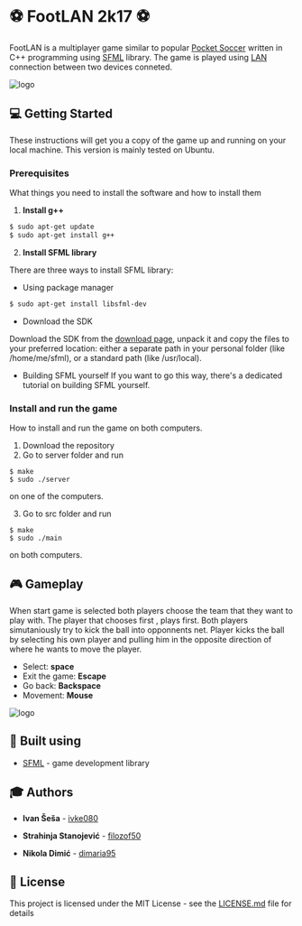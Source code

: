 # :soccer: FootLAN 2k17 :soccer:
FootLAN is a multiplayer game similar to popular [Pocket Soccer](https://play.google.com/store/apps/details?id=com.rastergrid.game.pocketsoccer&hl=sr) written in C++ programming using [SFML](https://www.sfml-dev.org/) library. The game is played using [LAN](https://en.wikipedia.org/wiki/Local_area_network) connection between two devices conneted.

![logo](https://github.com/MATF-RS17/RS11-footlan2k17/blob/master/screenshots/logo2.jpg)

## :computer: Getting Started

These instructions will get you a copy of the game up and running on your local machine. This version is mainly tested on Ubuntu.

### Prerequisites

What things you need to install the software and how to install them

1. **Install g++**

```sh
$ sudo apt-get update
$ sudo apt-get install g++
```

2. **Install SFML library**

There are three ways to install SFML library:

* Using package manager

```sh
$ sudo apt-get install libsfml-dev
```
* Download the SDK

Download the SDK from the [download page](https://www.sfml-dev.org/download.php), unpack it and copy the files to your preferred location: either a separate path in your personal folder (like /home/me/sfml), or a standard path (like /usr/local). 

* Building SFML yourself
If you want to go this way, there's a dedicated tutorial on building SFML yourself. 


### Install and run the game

How to install and run the game on both computers.

1. Download the repository
2. Go to server folder and run
```
$ make
$ sudo ./server
```
on one of the computers.

3. Go to src folder and run
```
$ make
$ sudo ./main
```
on both computers.

## :video_game: Gameplay

When start game is selected both players choose the team that they want to play with.
The player that chooses first , plays first. Both players simutaniously try to kick the ball into opponnents net.
Player kicks the ball by selecting his own player and pulling him in the opposite direction of where he wants to move the player.

* Select:  **space** 
* Exit the game: **Escape**
* Go back:  **Backspace** 
* Movement: **Mouse** 

![logo](https://github.com/MATF-RS17/RS11-footlan2k17/blob/master/screenshots/gameplay.png)

## :wrench: Built using
* [SFML](https://www.sfml-dev.org/) - game development library

## :mortar_board: Authors

* **Ivan Šeša** - [ivke080](https://github.com/ivke080)

* **Strahinja Stanojević** - [filozof50](https://github.com/filozof50)

* **Nikola Dimić** -  [dimaria95](https://github.com/dimaria95/)

## :book: License

This project is licensed under the MIT License - see the [LICENSE.md](LICENSE.md) file for details

 
